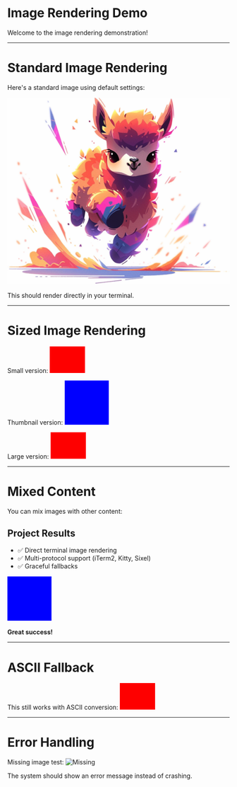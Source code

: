 # Image Rendering Demo

Welcome to the image rendering demonstration!

---

# Standard Image Rendering

Here's a standard image using default settings:

![Tiny Llama](tinyllama.png)

This should render directly in your terminal.

---

# Sized Image Rendering

Small version:
![small](test/fixtures/images/test_red.jpg)

Thumbnail version:
![thumbnail](test/fixtures/images/test_blue.png)

Large version:
![large](test/fixtures/images/test_red.jpg)

---

# Mixed Content

You can mix images with other content:

## Project Results
- ✅ Direct terminal image rendering
- ✅ Multi-protocol support (iTerm2, Kitty, Sixel)
- ✅ Graceful fallbacks

![Blue Results](test/fixtures/images/test_blue.png)

**Great success!**

---

# ASCII Fallback

This still works with ASCII conversion:
![ascii](test/fixtures/images/test_red.jpg)

---

# Error Handling

Missing image test:
![Missing](nonexistent.png)

The system should show an error message instead of crashing.